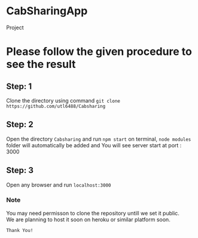 # CabSharingApp
Project

# Please follow the given procedure to see the result
## Step: 1
  Clone the directory using command `git clone https://github.com/utl6488/Cabsharing`
## Step: 2
  Open the directory `Cabsharing` and run `npm start` on terminal, 
  `node modules` folder will automatically be added and
  You will see server start at port : 3000
## Step: 3
   Open any browser and run `localhost:3000`

### Note
 You may need permisson to clone the repository untill we set it public.<br>
 We are planning to host it soon on heroku or similar platform soon.

`Thank You!`
